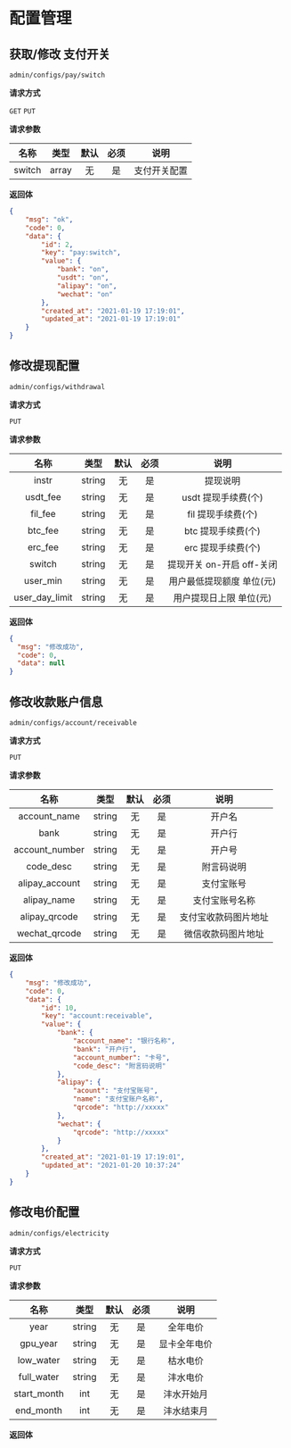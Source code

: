 # 配置管理


## 获取/修改 支付开关

`admin/configs/pay/switch`

**请求方式**

`GET` `PUT`


**请求参数**

|  名称  | 类型  | 默认 | 必须 |         说明         |
| :----: | :---: | :--: | :--: | :------------------: |
| switch | array |  无  |  是  | 支付开关配置 |

**返回体**

```json
{
    "msg": "ok",
    "code": 0,
    "data": {
        "id": 2,
        "key": "pay:switch",
        "value": {
            "bank": "on",
            "usdt": "on",
            "alipay": "on",
            "wechat": "on"
        },
        "created_at": "2021-01-19 17:19:01",
        "updated_at": "2021-01-19 17:19:01"
    }
}
```
## 修改提现配置

`admin/configs/withdrawal`

**请求方式**

`PUT`

**请求参数**

|        名称        |  类型  | 默认 | 必须 |              说明               |
| :----------------: | :----: | :--: | :--: | :-----------------------------: |
|       instr        | string |  无  |  是  |            提现说明             |
|      usdt_fee       | string |  无  |  是  |       usdt 提现手续费(个)        |
|      fil_fee       | string |  无  |  是  |       fil 提现手续费(个)       |
|      btc_fee       | string |  无  |  是  |       btc 提现手续费(个)       |
|      erc_fee       | string |  无  |  是  |       erc 提现手续费(个)        |
|       switch       | string |  无  |  是  |    提现开关 on-开启 off-关闭    |
|      user_min      | string |  无  |  是  |    用户最低提现额度 单位(元)    |
|   user_day_limit   | string |  无  |  是  |     用户提现日上限 单位(元)     |

**返回体**

```json
{
  "msg": "修改成功",
  "code": 0,
  "data": null
}
```
## 修改收款账户信息

`admin/configs/account/receivable`

**请求方式**

`PUT`

**请求参数**

|      名称      |  类型  | 默认 | 必须 |    说明    |
| :------------: | :----: | :--: | :--: | :--------: |
|  account_name  | string |  无  |  是  |   开户名   |
|      bank      | string |  无  |  是  |   开户行   |
| account_number | string |  无  |  是  |   开户号   |
|   code_desc    | string |  无  |  是  | 附言码说明 |
|   alipay_account    | string |  无  |  是  | 支付宝账号 |
|   alipay_name    | string |  无  |  是  | 支付宝账号名称 |
|   alipay_qrcode    | string |  无  |  是  | 支付宝收款码图片地址 |
|   wechat_qrcode    | string |  无  |  是  | 微信收款码图片地址 |

**返回体**

```json
{
    "msg": "修改成功",
    "code": 0,
    "data": {
        "id": 10,
        "key": "account:receivable",
        "value": {
            "bank": {
                "account_name": "银行名称",
                "bank": "开户行",
                "account_number": "卡号",
                "code_desc": "附言码说明"
            },
            "alipay": {
                "acount": "支付宝账号",
                "name": "支付宝账户名称",
                "qrcode": "http://xxxxx"
            },
            "wechat": {
                "qrcode": "http://xxxxx"
            }
        },
        "created_at": "2021-01-19 17:19:01",
        "updated_at": "2021-01-20 10:37:24"
    }
}
```
## 修改电价配置

`admin/configs/electricity`

**请求方式**

`PUT`

**请求参数**

|      名称      |  类型  | 默认 | 必须 |    说明    |
| :------------: | :----: | :--: | :--: | :--------: |
|  year  | string |  无  |  是  |   全年电价   |
|      gpu_year      | string |  无  |  是  |   显卡全年电价   |
| low_water | string |  无  |  是  |   枯水电价   |
|   full_water    | string |  无  |  是  | 沣水电价 |
|   start_month    | int |  无  |  是  | 沣水开始月 |
|   end_month    | int |  无  |  是  | 沣水结束月 |

**返回体**

```json

```